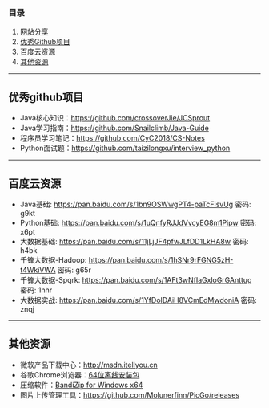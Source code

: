 ### 目录
  1. [网站分享](https://github.com/Zephyr006/sharing/blob/master/website.md#在线视频)  
  2. [优秀Github项目](#优秀github项目)
  3. [百度云资源](#百度云资源)  
  4. [其他资源](#其他资源)
------
## 优秀github项目  
- Java核心知识：https://github.com/crossoverJie/JCSprout
- Java学习指南：https://github.com/Snailclimb/Java-Guide
- 程序员学习笔记：https://github.com/CyC2018/CS-Notes
- Python面试题：https://github.com/taizilongxu/interview_python
------
## 百度云资源  
- Java基础: https://pan.baidu.com/s/1bn9OSWwgPT4-paTcFisvUg 密码: g9kt
- Python基础: https://pan.baidu.com/s/1uQnfyRJJdVvcyEG8m1Pipw 密码: x6pt
- 大数据基础: https://pan.baidu.com/s/11jLjJF4pfwJLfDD1LkHA8w 密码: h4bk
- 千锋大数据-Hadoop: https://pan.baidu.com/s/1hSNr9rFGNG5zH-t4WkiVWA 密码: g65r
- 千锋大数据-Spqrk: https://pan.baidu.com/s/1AFt3wNfIaGxloGrGAnttug 密码: 1nhr
- 大数据实战: https://pan.baidu.com/s/1YfDoIDAiH8VCmEdMwdoniA 密码: znqj
------
## 其他资源  
- 微软产品下载中心：http://msdn.itellyou.cn
- 谷歌Chrome浏览器：[64位离线安装包](https://www.google.com/chrome/browser/desktop/index.html?platform=win64&extra=stablechannel&standalone=1)
- 压缩软件：[BandiZip for Windows x64](https://dl.bandisoft.com/bandizip/BANDIZIP-SETUP.EXE) 
- 图片上传管理工具：https://github.com/Molunerfinn/PicGo/releases
